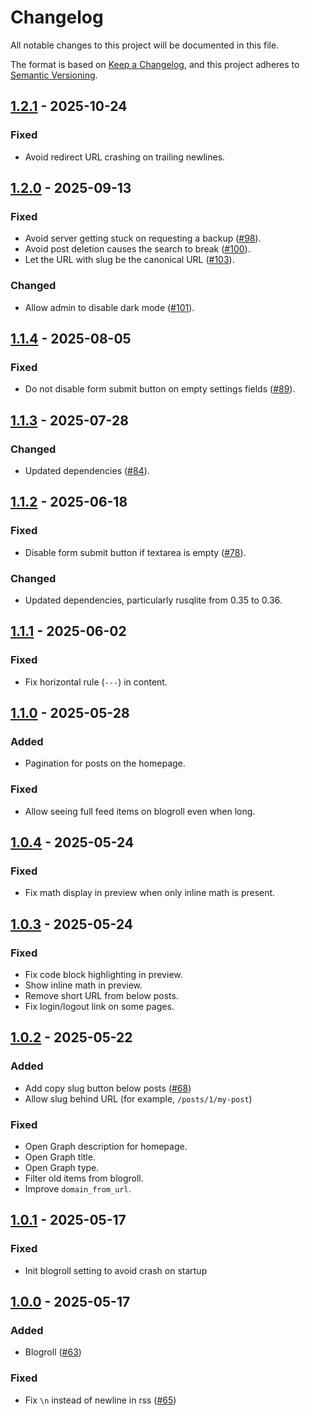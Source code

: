# Changelog

All notable changes to this project will be documented in this file.

The format is based on [Keep a Changelog](https://keepachangelog.com/en/1.1.0/),
and this project adheres to [Semantic Versioning](https://semver.org/spec/v2.0.0.html).

## [1.2.1] - 2025-10-24

### Fixed

- Avoid redirect URL crashing on trailing newlines.

## [1.2.0] - 2025-09-13

### Fixed

- Avoid server getting stuck on requesting a backup ([#98](https://github.com/rikhuijzer/fx/pull/97)).
- Avoid post deletion causes the search to break ([#100](https://github.com/rikhuijzer/fx/pull/100)).
- Let the URL with slug be the canonical URL ([#103](https://github.com/rikhuijzer/fx/pull/103)).

### Changed

- Allow admin to disable dark mode ([#101](https://github.com/rikhuijzer/fx/pull/101)).

## [1.1.4] - 2025-08-05

### Fixed

- Do not disable form submit button on empty settings fields ([#89](https://github.com/rikhuijzer/fx/pull/89)).

## [1.1.3] - 2025-07-28

### Changed

- Updated dependencies ([#84](https://github.com/rikhuijzer/fx/pull/84)).

## [1.1.2] - 2025-06-18

### Fixed

- Disable form submit button if textarea is empty ([#78](https://github.com/rikhuijzer/fx/issues/78)).

### Changed

- Updated dependencies, particularly rusqlite from 0.35 to 0.36.

## [1.1.1] - 2025-06-02

### Fixed

- Fix horizontal rule (`---`) in content.

## [1.1.0] - 2025-05-28

### Added

- Pagination for posts on the homepage.

### Fixed

- Allow seeing full feed items on blogroll even when long.

## [1.0.4] - 2025-05-24

### Fixed

- Fix math display in preview when only inline math is present.

## [1.0.3] - 2025-05-24

### Fixed

- Fix code block highlighting in preview.
- Show inline math in preview.
- Remove short URL from below posts.
- Fix login/logout link on some pages.

## [1.0.2] - 2025-05-22

### Added

- Add copy slug button below posts ([#68](https://github.com/rikhuijzer/fx/pull/68))
- Allow slug behind URL (for example, `/posts/1/my-post`)

### Fixed

- Open Graph description for homepage.
- Open Graph title.
- Open Graph type.
- Filter old items from blogroll.
- Improve `domain_from_url`.

## [1.0.1] - 2025-05-17

### Fixed

- Init blogroll setting to avoid crash on startup

## [1.0.0] - 2025-05-17

### Added

- Blogroll ([#63](https://github.com/rikhuijzer/fx/pull/63))

### Fixed

- Fix `\n` instead of newline in rss ([#65](https://github.com/rikhuijzer/fx/pull/65))

[1.2.1]: https://github.com/rikhuijzer/fx/compare/v1.2.0...v1.2.1
[1.2.0]: https://github.com/rikhuijzer/fx/compare/v1.1.4...v1.2.0
[1.1.4]: https://github.com/rikhuijzer/fx/compare/v1.1.3...v1.1.4
[1.1.3]: https://github.com/rikhuijzer/fx/compare/v1.1.2...v1.1.3
[1.1.2]: https://github.com/rikhuijzer/fx/compare/v1.1.1...v1.1.2
[1.1.1]: https://github.com/rikhuijzer/fx/compare/v1.1.0...v1.1.1
[1.1.0]: https://github.com/rikhuijzer/fx/compare/v1.0.4...v1.1.0
[1.0.4]: https://github.com/rikhuijzer/fx/compare/v1.0.3...v1.0.4
[1.0.3]: https://github.com/rikhuijzer/fx/compare/v1.0.2...v1.0.3
[1.0.2]: https://github.com/rikhuijzer/fx/compare/v1.0.1...v1.0.2
[1.0.1]: https://github.com/rikhuijzer/fx/compare/v1.0.0...v1.0.1
[1.0.0]: https://github.com/rikhuijzer/fx/releases/tag/v1.0.0
